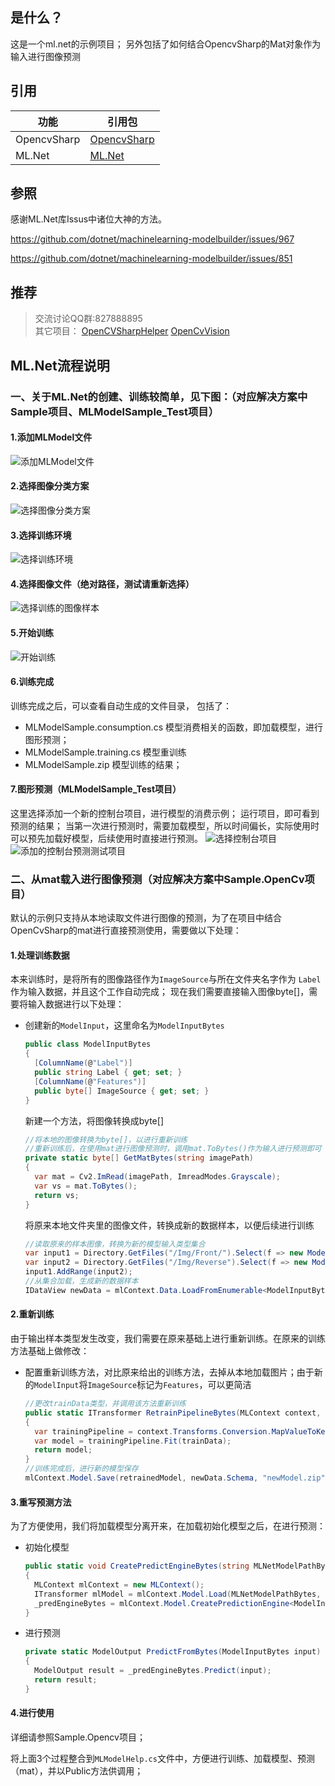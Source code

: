 ## 是什么？
这是一个ml.net的示例项目；
另外包括了如何结合OpencvSharp的Mat对象作为输入进行图像预测

## 引用
|功能|引用包|
|--|--|
|OpencvSharp|[OpencvSharp](https://github.com/shimat/opencvsharp_samples)|
|ML.Net|[ML.Net](https://github.com/dotnet/machinelearning-modelbuilder)|

## 参照
感谢ML.Net库Issus中诸位大神的方法。

https://github.com/dotnet/machinelearning-modelbuilder/issues/967

https://github.com/dotnet/machinelearning-modelbuilder/issues/851

## 推荐
>交流讨论QQ群:827888895  
其它项目： 
[OpenCVSharpHelper](https://gitee.com/tfarcraw/opencvsharphelper)
[OpenCvVision](https://gitee.com/lolo77/OpenCVVision)

## ML.Net流程说明
### 一、关于ML.Net的创建、训练较简单，见下图：（对应解决方案中Sample项目、MLModelSample_Test项目）
#### 1.添加MLModel文件
![添加MLModel文件](Img/添加MLModel文件.png)
#### 2.选择图像分类方案
![选择图像分类方案](Img/选择图像分类方案.png)
#### 3.选择训练环境
![选择训练环境](Img/选择训练环境.png)
#### 4.选择图像文件（绝对路径，测试请重新选择）
![选择训练的图像样本](Img/选择训练的图像样本.png)
#### 5.开始训练
![开始训练](Img/开始训练.png)

#### 6.训练完成
训练完成之后，可以查看自动生成的文件目录，
包括了：

* MLModelSample.consumption.cs  模型消费相关的函数，即加载模型，进行图形预测；
* MLModelSample.training.cs  模型重训练
* MLModelSample.zip 模型训练的结果；

#### 7.图形预测（MLModelSample_Test项目）
这里选择添加一个新的控制台项目，进行模型的消费示例；
运行项目，即可看到预测的结果；
当第一次进行预测时，需要加载模型，所以时间偏长，实际使用时可以预先加载好模型，后续使用时直接进行预测。
![选择控制台项目](Img/选择控制台项目.png)
![添加的控制台预测测试项目](Img/添加的控制台预测测试项目.png)

### 二、从mat载入进行图像预测（对应解决方案中Sample.OpenCv项目）
默认的示例只支持从本地读取文件进行图像的预测，为了在项目中结合OpenCvSharp的mat进行直接预测使用，需要做以下处理：
#### 1.处理训练数据
本来训练时，是将所有的图像路径作为`ImageSource`与所在文件夹名字作为 `Label`作为输入数据，并且这个工作自动完成；
现在我们需要直接输入图像byte[]，需要将输入数据进行以下处理：

* 创建新的`ModelInput`，这里命名为`ModelInputBytes`
  ```c#
  public class ModelInputBytes
  {
  	[ColumnName(@"Label")]
  	public string Label { get; set; }        
  	[ColumnName(@"Features")]
  	public byte[] ImageSource { get; set; }
  }
  ```
  新建一个方法，将图像转换成byte[]
  ```c#
  //将本地的图像转换为byte[]，以进行重新训练
  //重新训练后，在使用mat进行图像预测时，调用mat.ToBytes()作为输入进行预测即可
  private static byte[] GetMatBytes(string imagePath)
  {
	var mat = Cv2.ImRead(imagePath, ImreadModes.Grayscale);
	var vs = mat.ToBytes();
	return vs;
  }
  ```
  将原来本地文件夹里的图像文件，转换成新的数据样本，以便后续进行训练
  ```c#
  //读取原来的样本图像，转换为新的模型输入类型集合
  var input1 = Directory.GetFiles("/Img/Front/").Select(f => new ModelInputBytes() { Label = "Front", ImageSource = GetMatBytes(f)}).ToList();
  var input2 = Directory.GetFiles("/Img/Reverse").Select(f => new ModelInputBytes() { Label = "Reverse",ImageSource = GetMatBytes(f)}).ToList();
  input1.AddRange(input2);
  //从集合加载，生成新的数据样本
  IDataView newData = mlContext.Data.LoadFromEnumerable<ModelInputBytes>(input1);
  ```
  
  

#### 2.重新训练

由于输出样本类型发生改变，我们需要在原来基础上进行重新训练。在原来的训练方法基础上做修改：

* 配置重新训练方法，对比原来给出的训练方法，去掉从本地加载图片；由于新的`ModelInput`将`ImageSource`标记为`Features`，可以更简洁

  ```c#
  //更改trainData类型，并调用该方法重新训练
  public static ITransformer RetrainPipelineBytes(MLContext context, IDataView trainData)
  {
  	var trainingPipeline = context.Transforms.Conversion.MapValueToKey(@"Label", @"Label")                                  .Append(context.MulticlassClassification.Trainers.ImageClassification(labelColumnName: @"Label"))              .Append(context.Transforms.Conversion.MapKeyToValue(@"PredictedLabel", @"PredictedLabel"));       
  	var model = trainingPipeline.Fit(trainData);
  	return model;
  }
  //训练完成后，进行新的模型保存
  mlContext.Model.Save(retrainedModel, newData.Schema, "newModel.zip");
  ```

#### 3.重写预测方法

为了方便使用，我们将加载模型分离开来，在加载初始化模型之后，在进行预测：

* 初始化模型

  ```c#
  public static void CreatePredictEngineBytes(string MLNetModelPathBytes)
  {
  	MLContext mlContext = new MLContext();
  	ITransformer mlModel = mlContext.Model.Load(MLNetModelPathBytes, out var modelInputSchema);
  	_predEngineBytes = mlContext.Model.CreatePredictionEngine<ModelInputBytes, ModelOutput>(mlModel);
  }
  ```

* 进行预测

  ```c#
  private static ModelOutput PredictFromBytes(ModelInputBytes input)
  {
  	ModelOutput result = _predEngineBytes.Predict(input);
  	return result;
  }
  ```

#### 4.进行使用

详细请参照Sample.Opencv项目；

将上面3个过程整合到`MLModelHelp.cs`文件中，方便进行训练、加载模型、预测（mat），并以Public方法供调用；